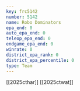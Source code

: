 ```yaml
---
key: frc5142
number: 5142
name: Robo Dominators
epa_end: 0
auto_epa_end: 0
teleop_epa_end: 0
endgame_epa_end: 0
winrate: 0
district_epa_rank: 0
district_epa_percentile: 0
type: Team
---
```

[[2025cthar]]
[[2025ctwat]]

